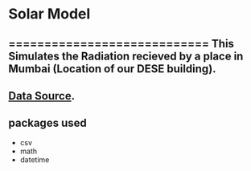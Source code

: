 # Solar Model
============================
This Simulates the Radiation recieved by a place in Mumbai (Location of our DESE building).
-------------------------------------------------------------------------------------------
[Data Source](http://re.jrc.ec.europa.eu/pvg_tools/en/tools.html).
-------------------------------------------------------------------
packages used
-------------
- csv
- math
- datetime
